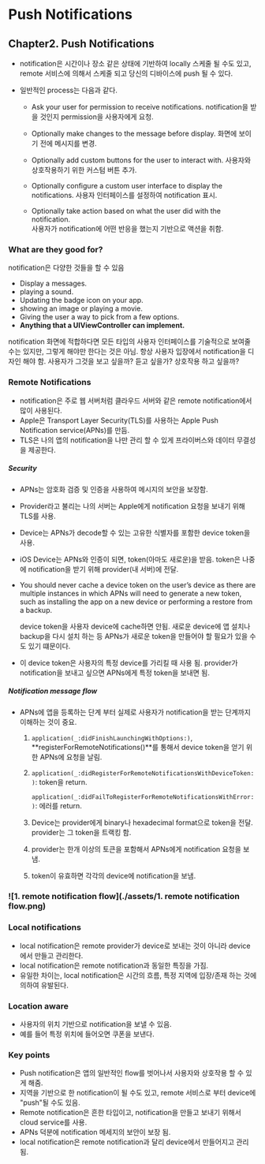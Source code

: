 # Push Notifications

## Chapter2. Push Notifications
- notification은 시간이나 장소 같은 상태에 기반하여 locally 스케줄 될 수도 있고, remote 서비스에 의해서 스케줄 되고 당신의 디바이스에 push 될 수 있다.
- 일반적인 process는 다음과 같다.

  - Ask your user for permission to receive notifications.
    notification을 받을 것인지 permission을 사용자에게 요청.

  - Optionally make changes to the message before display.
    화면에 보이기 전에 메시지를 변경.

  - Optionally add custom buttons for the user to interact with.
    사용자와 상호작용하기 위한 커스텀 버튼 추가.

  - Optionally configure a custom user interface to display the notifications.
    사용자 인터페이스를 설정하여 notification 표시.

  - Optionally take action based on what the user did with the notification.  
    사용자가 notification에 어떤 반응을 했는지 기반으로 액션을 취함.

### What are they good for?

 notification은 다양한 것들을 할 수 있음
 - Display a messages.
 - playing a sound.
 - Updating the badge icon on your app.
 - showing an image or playing a movie.
 - Giving the user a way to pick from a few options.
 - **Anything that a UIViewController can implement.**

notification 화면에 적합하다면 모든 타입의 사용자 인터페이스를 기술적으로 보여줄 수는 있지만, 그렇게 해야만 한다는 것은 아님. 항상 사용자 입장에서 notification을 디자인 해야 함. 사용자가 그것을 보고 싶을까? 듣고 싶을가? 상호작용 하고 싶을까?

### Remote Notifications

- notification은 주로 웹 서버처럼 클라우드 서버와 같은 remote notification에서 많이 사용된다. 
- Apple은 Transport Layer Security(TLS)를 사용하는 Apple Push Notification service(APNs)를 만듬.
- TLS은 나의 앱의 notification을 나만 관리 할 수 있게 프라이버스와 데이터 무결성을 제공한다. 

##### Security

- APNs는 암호화 검증 및 인증을 사용하여 메시지의 보안을 보장함.

- Provider라고 불리는 나의 서버는 Apple에게 notification 요청을 보내기 위해 TLS를 사용.

- Device는 APNs가 decode할 수 있는 고유한 식별자를 포함한 device token을 사용.

- iOS Device는 APNs와 인증이 되면,  token(아마도 새로운)을 받음. token은 나중에 notification을 받기 위해 provider(내 서버)에 전달.

- You should never cache a device token on the user’s device as there are multiple instances in which APNs will need to generate a new token, such as installing the app on a new device or performing a restore from a backup.

  device token을 사용자 device에 cache하면 안됨. 새로운 device에 앱 설치나 backup을 다시 설치 하는 등 APNs가 새로운 token을 만들어야 할 필요가 있을 수도 있기 떄문이다.

- 이 device token은 사용자의 특정 device를 가리킬 때 사용 됨. provider가 notification을 보내고 싶으면 APNs에게 특정 token을 보내면 됨. 

##### Notification message flow

- APNs에 앱을 등록하는 단계 부터 실제로 사용자가 notification을 받는 단계까지 이해하는 것이 중요.

  1. `application(_:didFinishLaunchingWithOptions:)`,  **registerForRemoteNotifications()**를 통해서 device token을 얻기 위한 APNs에 요청을 날림. 

  2. `application(_:didRegisterForRemoteNotificationsWithDeviceToken:)`: token을 return.

     `application(_:didFailToRegisterForRemoteNotificationsWithError:)`: 에러를 return.

  3. Device는 provider에게 binary나 hexadecimal format으로 token을 전달. provider는 그 token을 트랙킹 함. 

  4. provider는 한개 이상의 토큰을 포함해서 APNs에게 notification 요청을 보냄.

  5. token이 유효하면 각각의 device에 notification을 보냄.

### ![1. remote notification flow](./assets/1. remote notification flow.png)

### Local notifications

- local notification은 remote provider가 device로 보내는 것이 아니라 device에서 만들고 관리한다. 
- local notification은 remote notification과 동일한 특징을 가짐. 
- 유일한 차이는, local notification은 시간의 흐름, 특정 지역에 입장/존재 하는 것에 의하여 유발된다. 

### Location aware

- 사용자의 위치 기반으로 notification을 보낼 수 있음.
- 예를 들어 특정 위치에 들어오면 쿠폰을 보낸다. 

### Key points

- Push notification은 앱의 일반적인 flow를 벗어나서 사용자와 상호작용 할 수 있게 해줌.
- 지역을 기반으로 한 notification이 될 수도 있고, remote 서비스로 부터 device에 "push"될 수도 있음.
- Remote notification은 흔한 타입이고, notification을 만들고 보내기 위해서 cloud service를 사용.
- APNs 덕분에 notification 메세지의 보안이 보장 됨.
- local notification은 remote notification과 달리 device에서 만들어지고 관리 됨.